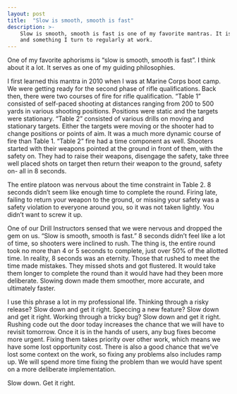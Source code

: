 ```yaml
---
layout: post
title:  "Slow is smooth, smooth is fast"
description: >-
    Slow is smooth, smooth is fast is one of my favorite mantras. It is one of my guiding philosophies
    and something I turn to regularly at work.
---
```


One of my favorite aphorisms is “slow is smooth, smooth is fast”. I think about it a lot. It serves
as one of my guiding philosophies.

I first learned this mantra in 2010 when I was at Marine Corps boot camp. We were getting ready for
the second phase of rifle qualifications. Back then, there were two courses of fire for rifle
qualification. “Table 1” consisted of self-paced shooting at distances ranging from 200 to 500 yards
in various shooting positions. Positions were static and the targets were stationary. “Table 2”
consisted of various drills on moving and stationary targets. Either the targets were moving or the
shooter had to change positions or points of aim. It was a much more dynamic course of fire than
Table 1. “Table 2” fire had a time component as well. Shooters started with their weapons pointed at
the ground in front of them, with the safety on. They had to raise their weapons, disengage the
safety, take three well placed shots on target then return their weapon to the ground, safety on-
all in 8 seconds.

The entire platoon was nervous about the time constraint in Table 2. 8 seconds didn’t seem like
enough time to complete the round. Firing late, failing to return your weapon to the ground, or
missing your safety was a safety violation to everyone around you, so it was not taken lightly. You
didn’t want to screw it up.

One of our Drill Instructors sensed that we were nervous and dropped the gem on us. “Slow is smooth,
smooth is fast.” 8 seconds didn’t feel like a lot of time, so shooters were inclined to rush. The
thing is, the entire round took no more than 4 or 5 seconds to complete, just over 50% of the
allotted time. In reality, 8 seconds was an eternity. Those that rushed to meet the time made
mistakes. They missed shots and got flustered. It would take them longer to complete the round than
it would have had they been more deliberate. Slowing down made them smoother, more accurate, and
ultimately faster.

I use this phrase a lot in my professional life. Thinking through a risky release? Slow down and get
it right. Speccing a new feature? Slow down and get it right. Working through a tricky bug? Slow
down and get it right. Rushing code out the door today increases the chance that we will have to
revisit tomorrow. Once it is in the hands of users, any bug fixes become more urgent. Fixing them
takes priority over other work, which means we have some lost opportunity cost. There is also a good
chance that we’ve lost some context on the work, so fixing any problems also includes ramp up. We
will spend more time fixing the problem than we would have spent on a more deliberate implementation.

Slow down. Get it right.
